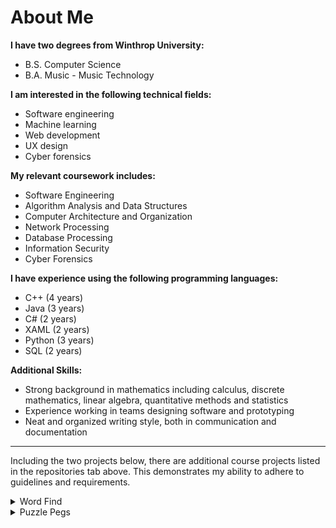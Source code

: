 # About Me

**I have two degrees from Winthrop University:**
- B.S. Computer Science
- B.A. Music - Music Technology

**I am interested in the following technical fields:**
- Software engineering
- Machine learning
- Web development
- UX design
- Cyber forensics

**My relevant coursework includes:**
- Software Engineering
- Algorithm Analysis and Data Structures
- Computer Architecture and Organization
- Network Processing
- Database Processing
- Information Security
- Cyber Forensics

**I have experience using the following programming languages:**
- C++ (4 years)
- Java (3 years)
- C# (2 years)
- XAML (2 years)
- Python (3 years)
- SQL (2 years)

**Additional Skills:**
- Strong background in mathematics including calculus, discrete mathematics, linear algebra, quantitative methods and statistics
- Experience working in teams designing software and prototyping
- Neat and organized writing style, both in communication and documentation
---
Including the two projects below, there are additional course projects listed in the repositories tab above.  This demonstrates my ability to adhere to guidelines and requirements.

<details>
  <summary>Word Find</summary>
  <p>A short Java program that parses an input file and finds string matches orthogonally and diagonally within the input.
  </p>
  https://github.com/morrisc6/wordfind
</details>
<details>
  <summary>Puzzle Pegs</summary>
  <p>A Java program that solves the "Cracker Barrel" puzzle game with (optionally) given starting and ending positions.
  </p>
  https://github.com/morrisc6/puzzlepegs
</details>
